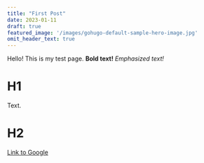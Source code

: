 ```yaml
---
title: "First Post"
date: 2023-01-11
draft: true
featured_image: '/images/gohugo-default-sample-hero-image.jpg'
omit_header_text: true
---
```


Hello! This is my test page. **Bold text!** *Emphasized text!*

# H1

Text.

# H2

[Link to Google](https://google.com)

